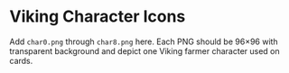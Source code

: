 # Viking Character Icons

Add `char0.png` through `char8.png` here. Each PNG should be 96×96 with transparent background and depict one Viking farmer character used on cards.
